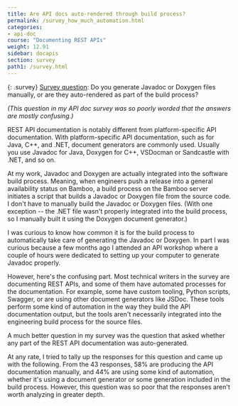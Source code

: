 ```yaml
---
title: Are API docs auto-rendered through build process?
permalink: /survey_how_much_automation.html
categories:
- api-doc
course: "Documenting REST APIs"
weight: 12.91
sidebar: docapis
section: survey
path1: /survey.html
---
```


{: .survey}
[Survey question](survey_introduction): Do you generate Javadoc or Doxygen files manually, or are they auto-rendered as part of the build process?

*(This question in my API doc survey was so poorly worded that the answers are mostly confusing.)*

REST API documentation is notably different from platform-specific API documentation. With platform-specific API documentation, such as for Java, C++, and .NET, document generators are commonly used. Usually you use Javadoc for Java, Doxygen for C++, VSDocman or Sandcastle with .NET, and so on.

At my work, Javadoc and Doxygen are actually integrated into the software build process. Meaning, when engineers push a release into a general availability status on Bamboo, a build process on the Bamboo server initiates a script that builds a Javadoc or Doxygen file from the source code. I don't have to manually build the Javadoc or Doxygen files. (With one exception -- the .NET file wasn't properly integrated into the build process, so I manually built it using the Doxygen document generator.)

I was curious to know how common it is for the build process to automatically take care of generating the Javadoc or Doxygen. In part I was curious because a few months ago I attended an API workshop where a couple of hours were dedicated to setting up your computer to generate Javadoc properly.

However, here's the confusing part. Most technical writers in the survey are documenting REST APIs, and some of them have automated processes for the documentation. For example, some have custom tooling, Python scripts, Swagger, or are using other document generators like JSDoc. These tools perform some kind of automation in the way they build the API documentation output, but the tools aren't necessarily integrated into the engineering build process for the source files.

A much better question in my survey was the question that asked whether any part of the REST API documentation was auto-generated.

At any rate, I tried to tally up the responses for this question and came up with the following. From the 43 responses, 58% are producing the API documentation manually, and 44% are using some kind of automation, whether it's using a document generator or some generation included in the build process. However, this question was so poor that the responses aren't worth analyzing in greater depth.

